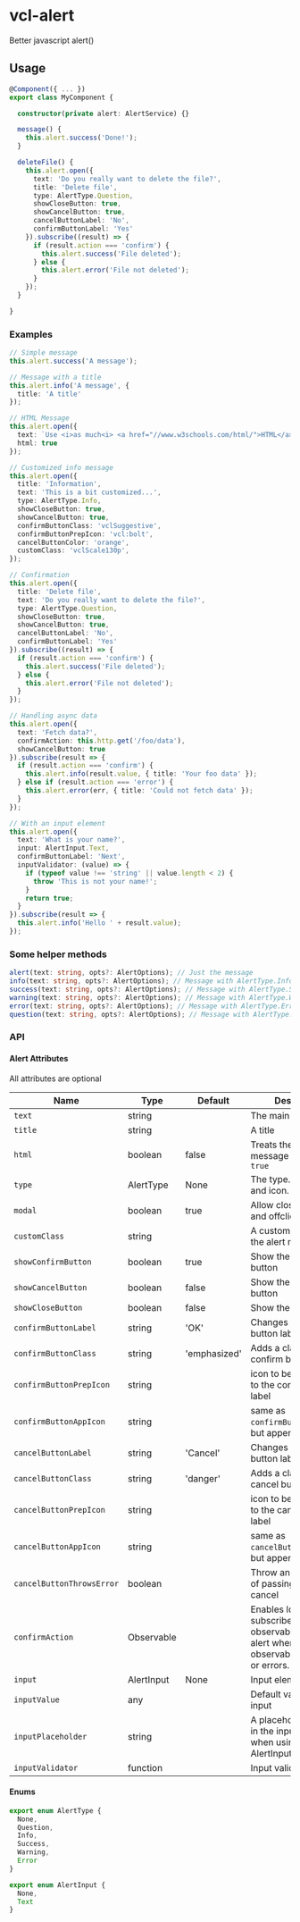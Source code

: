 # vcl-alert

Better javascript alert()

## Usage

```ts
@Component({ ... })
export class MyComponent {

  constructor(private alert: AlertService) {}

  message() {
    this.alert.success('Done!');
  }

  deleteFile() {
    this.alert.open({
      text: 'Do you really want to delete the file?',
      title: 'Delete file',
      type: AlertType.Question,
      showCloseButton: true,
      showCancelButton: true,
      cancelButtonLabel: 'No',
      confirmButtonLabel: 'Yes'
    }).subscribe((result) => {
      if (result.action === 'confirm') {
        this.alert.success('File deleted');
      } else {
        this.alert.error('File not deleted');
      }
    });
  }

}
```

### Examples

```ts
// Simple message
this.alert.success('A message');

// Message with a title
this.alert.info('A message', {
  title: 'A title'
});

// HTML Message
this.alert.open({
  text: `Use <i>as much<i> <a href="//www.w3schools.com/html/">HTML</a> as you <b>like</b>`.
  html: true
});

// Customized info message
this.alert.open({
  title: 'Information',
  text: 'This is a bit customized...',
  type: AlertType.Info,
  showCloseButton: true,
  showCancelButton: true,
  confirmButtonClass: 'vclSuggestive',
  confirmButtonPrepIcon: 'vcl:bolt',
  cancelButtonColor: 'orange',
  customClass: 'vclScale130p',
});

// Confirmation
this.alert.open({
  title: 'Delete file',
  text: 'Do you really want to delete the file?',
  type: AlertType.Question,
  showCloseButton: true,
  showCancelButton: true,
  cancelButtonLabel: 'No',
  confirmButtonLabel: 'Yes'
}).subscribe((result) => {
  if (result.action === 'confirm') {
    this.alert.success('File deleted');
  } else {
    this.alert.error('File not deleted');
  }
});

// Handling async data
this.alert.open({
  text: 'Fetch data?',
  confirmAction: this.http.get('/foo/data'),
  showCancelButton: true
}).subscribe(result => {
  if (result.action === 'confirm') {
    this.alert.info(result.value, { title: 'Your foo data' });
  } else if (result.action === 'error') {
    this.alert.error(err, { title: 'Could not fetch data' });
  }
});

// With an input element
this.alert.open({
  text: 'What is your name?',
  input: AlertInput.Text,
  confirmButtonLabel: 'Next',
  inputValidator: (value) => {
    if (typeof value !== 'string' || value.length < 2) {
      throw 'This is not your name!';
    }
    return true;
  }
}).subscribe(result => {
  this.alert.info('Hello ' + result.value);
});
```

### Some helper methods

```ts
alert(text: string, opts?: AlertOptions); // Just the message
info(text: string, opts?: AlertOptions); // Message with AlertType.Info
success(text: string, opts?: AlertOptions); // Message with AlertType.Success
warning(text: string, opts?: AlertOptions); // Message with AlertType.Warning
error(text: string, opts?: AlertOptions); // Message with AlertType.Error
question(text: string, opts?: AlertOptions); // Message with AlertType.Question and showCancelButton=true
```

### API

#### Alert Attributes

All attributes are optional

| Name                    | Type           | Default         | Description
| ----------------------- | -------------- | --------------- | --------------
| `text`                    | string         |                 | The main message
| `title`                   | string         |                 | A title
| `html`                    | boolean        | false           | Treats the main message as html when `true`
| `type`                    | AlertType      | None            | The type. Defines color and icon.
| `modal`                   | boolean        | true            | Allow closing via ESC and offclick if true
| `customClass`             | string         |                 | A custom css class for the alert modal
| `showConfirmButton`       | boolean        | true            | Show the confirmation button
| `showCancelButton`        | boolean        | false           | Show the cancel button
| `showCloseButton`         | boolean        | false           | Show the close button
| `confirmButtonLabel`      | string         | 'OK'            | Changes the confirm button label
| `confirmButtonClass`      | string         | 'emphasized'    | Adds a class to the confirm button
| `confirmButtonPrepIcon`   | string         |                 | icon to be prepended to the confirm button label
| `confirmButtonAppIcon`    | string         |                 | same as `confirmButtonPrepIcon`, but appended
| `cancelButtonLabel`       | string         | 'Cancel'        | Changes the cancel button label
| `cancelButtonClass`       | string         | 'danger'        | Adds a class to the cancel button
| `cancelButtonPrepIcon`    | string         |                 | icon to be prepended to the cancel button label
| `cancelButtonAppIcon`     | string         |                 | same as `cancelButtonPrepIcon`, but appended
| `cancelButtonThrowsError` | boolean        |                 | Throw an error instead of passing a result on cancel
| `confirmAction`           | Observable     |                 | Enables loader and subscribes to observable. Closes alert when the observable completes or errors.
| `input`                   | AlertInput     | None            | Input element
| `inputValue`              | any            |                 | Default value for the input
| `inputPlaceholder`        | string         |                 | A placeholder. Shown in the input element when using AlertInput.Text
| `inputValidator`          | function       |                 | Input validator callback

#### Enums

```ts
export enum AlertType {
  None,
  Question,
  Info,
  Success,
  Warning,
  Error
}

export enum AlertInput {
  None,
  Text
}
```
